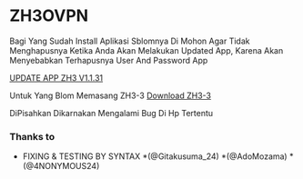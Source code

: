 # ZH3OVPN


Bagi Yang Sudah Install Aplikasi Sblomnya
Di Mohon Agar Tidak Menghapusnya Ketika Anda Akan Melakukan Updated App,
Karena Akan Menyebabkan Terhapusnya User And Password App



[UPDATE APP ZH3 V1.1.31](https://download1083.mediafire.com/4219qw8r2njg/lc2g5p05khqip40/ZH3_IM3haqy.vipv1.1.31.apk)

Untuk Yang Blom Memasang ZH3-3 [Download ZH3-3](https://download1491.mediafire.com/ta30pmb92o7g/n9679ab4vzr7l5c/ZH3-3.ovpn)

DiPisahkan Dikarnakan Mengalami Bug Di Hp Tertentu

### Thanks to
* FIXING & TESTING BY SYNTAX 
*(@Gitakusuma_24)
*(@AdoMozama)
*(@4NONYMOUS24)
